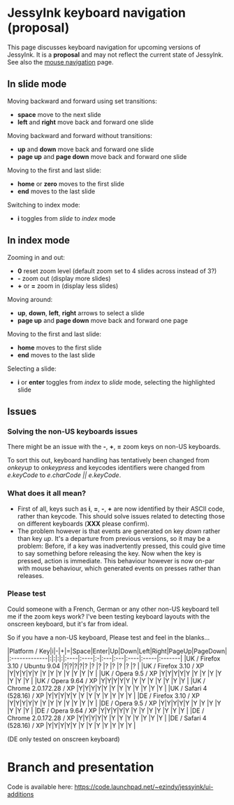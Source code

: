 # JessyInk keyboard navigation (proposal) #

This page discusses keyboard navigation for upcoming versions of JessyInk. It is a **proposal** and may not reflect the current state of JessyInk. See also the [mouse navigation](mousenav.md) page.

## In slide mode ##

Moving backward and forward using set transitions:
  * **space** move to the next slide
  * **left** and **right** move back and forward one slide

Moving backward and forward without transitions:
  * **up** and **down** move back and forward one slide
  * **page up** and **page down** move back and forward one slide

Moving to the first and last slide:
  * **home** or **zero** moves to the first slide
  * **end** moves to the last slide

Switching to index mode:
  * **i** toggles from _slide_ to _index_ mode

## In index mode ##

Zooming in and out:
  * **0** reset zoom level (default zoom set to 4 slides across instead of 3?)
  * **-** zoom out (display more slides)
  * **+** or **=** zoom in (display less slides)

Moving around:
  * **up**, **down**, **left**, **right** arrows to select a slide
  * **page up** and **page down** move back and forward one page

Moving to the first and last slide:
  * **home** moves to the first slide
  * **end** moves to the last slide

Selecting a slide:
  * **i** or **enter** toggles from _index_ to _slide_ mode, selecting the highlighted slide

## Issues ##

### Solving the non-US keyboards issues ###
There might be an issue with the **-**, **+**, **=** zoom keys on non-US keyboards.

To sort this out, keyboard handling has tentatively been changed from _onkeyup_ to _onkeypress_ and keycodes identifiers were changed from _e.keyCode_ to _e.charCode || e.keyCode_.

### What does it all mean? ###
  * First of all, keys such as **i**, **=**, **-**, **+** are now identified by their ASCII code, rather than keycode. This should solve issues related to detecting those on different keyboards (**XXX** please confirm).
  * The problem however is that events are generated on key _down_ rather than key _up_. It's a departure from previous versions, so it may be a problem: Before, if a key was inadvertently pressed, this could give time to say something before releasing the key. Now when the key is pressed, action is immediate. This behaviour however is now on-par with mouse behaviour, which generated events on presses rather than releases.

### Please test ###
Could someone with a French, German or any other non-US keyboard tell me if the zoom keys work? I've been testing keyboard layouts with the onscreen keyboard, but it's far from ideal.

So if you have a non-US keyboard, Please test and feel in the blanks...

|Platform / Key|i|-|+|=|Space|Enter|Up|Down|Left|Right|PageUp|PageDown|
|:-------------|:|:|:|:|:----|:----|:-|:---|:---|:----|:-----|:-------|
|UK / Firefox 3.10 / Ubuntu 9.04 |?|?|?|?|?    |?    |? |?   |?   |?    |?     |?       |
|UK / Firefox 3.10 / XP |Y|Y|Y|Y|Y    |Y    |Y |Y   |Y   |Y    |Y     |Y       |
|UK / Opera 9.5 / XP |Y|Y|Y|Y|Y    |Y    |Y |Y   |Y   |Y    |Y     |Y       |
|UK / Opera 9.64 / XP |Y|Y|Y|Y|Y    |Y    |Y |Y   |Y   |Y    |Y     |Y       |
|UK / Chrome 2.0.172.28 / XP |Y|Y|Y|Y|Y    |Y    |Y |Y   |Y   |Y    |Y     |Y       |
|UK / Safari 4 (528.16) / XP |Y|Y|Y|Y|Y    |Y    |Y |Y   |Y   |Y    |Y     |Y       |
|DE / Firefox 3.10 / XP |Y|Y|Y|Y|Y    |Y    |Y |Y   |Y   |Y    |Y     |Y       |
|DE / Opera 9.5 / XP |Y|Y|Y|Y|Y    |Y    |Y |Y   |Y   |Y    |Y     |Y       |
|DE / Opera 9.64 / XP |Y|Y|Y|Y|Y    |Y    |Y |Y   |Y   |Y    |Y     |Y       |
|DE / Chrome 2.0.172.28 / XP |Y|Y|Y|Y|Y    |Y    |Y |Y   |Y   |Y    |Y     |Y       |
|DE / Safari 4 (528.16) / XP |Y|Y|Y|Y|Y    |Y    |Y |Y   |Y   |Y    |Y     |Y       |

(DE only tested on onscreen keyboard)

# Branch and presentation #

Code is available here:
https://code.launchpad.net/~ezindy/jessyink/ui-additions